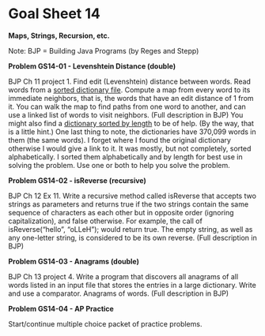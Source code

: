 # Goal Sheet 14

**Maps, Strings, Recursion, etc.**

Note: BJP = Building Java Programs (by Reges and Stepp)

**Problem GS14-01 - Levenshtein Distance (double)**

BJP Ch 11 project 1.  Find edit (Levenshtein) distance between words.  Read words from a [sorted dictionary file](https://github.com/MichaelTMiyoshi/JavaWithMiyoshi/blob/master/Problems/dictionarySorted.txt).  Compute a map from every word to its immediate neighbors, that is, the words that have an edit distance of 1 from it.  You can walk the map to find paths from one word to another, and can use a linked list of words to visit neighbors.  (Full description in BJP)  You might also find a [dictionary sorted by length](https://github.com/MichaelTMiyoshi/JavaWithMiyoshi/blob/master/Problems/dictionarySortedLength.txt) to be of help.  (By the way, that is a little hint.)  One last thing to note, the dictionaries have 370,099 words in them (the same words).  I forget where I found the original dictionary otherwise I would give a link to it.  It was mostly, but not completely, sorted alphabetically.  I sorted them alphabetically and by length for best use in solving the problem.  Use one or both to help you solve the problem.

**Problem GS14-02 - isReverse (recursive)**

BJP Ch 12 Ex 11.  Write a recursive method called isReverse that accepts two strings as parameters and returns true if the two strings contain the same sequence of characters as each other but in opposite order (ignoring capitalization), and false otherwise.  For example, the call of isReverse(“hello”, “oLLeH”); would return true.  The empty string, as well as any one-letter string, is considered to be its own reverse.  (Full description in BJP)

**Problem GS14-03 - Anagrams (double)**

BJP Ch 13 project 4.  Write a program that discovers all anagrams of all words listed in an input file that stores the entries in a large dictionary.  Write and use a comparator.  Anagrams of words.  (Full description in BJP)

**Problem GS14-04 - AP Practice**

Start/continue multiple choice packet of practice problems.
